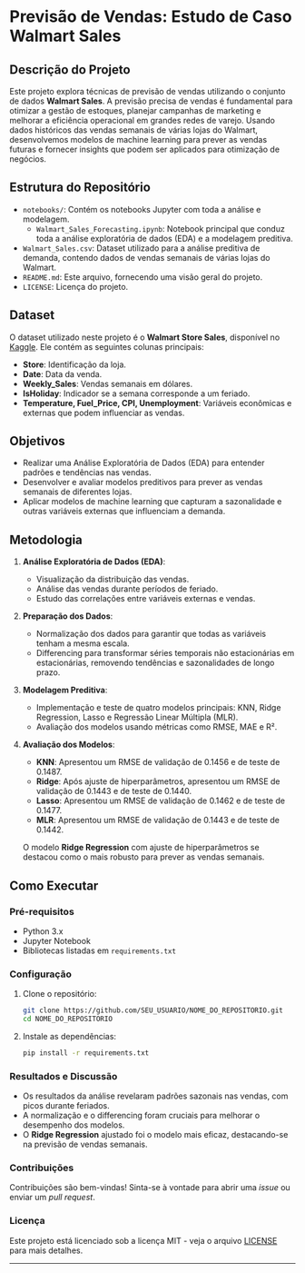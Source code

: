 # Previsão de Vendas: Estudo de Caso Walmart Sales

## Descrição do Projeto

Este projeto explora técnicas de previsão de vendas utilizando o conjunto de dados **Walmart Sales**. A previsão precisa de vendas é fundamental para otimizar a gestão de estoques, planejar campanhas de marketing e melhorar a eficiência operacional em grandes redes de varejo. Usando dados históricos das vendas semanais de várias lojas do Walmart, desenvolvemos modelos de machine learning para prever as vendas futuras e fornecer insights que podem ser aplicados para otimização de negócios.

## Estrutura do Repositório

- `notebooks/`: Contém os notebooks Jupyter com toda a análise e modelagem.
  - `Walmart_Sales_Forecasting.ipynb`: Notebook principal que conduz toda a análise exploratória de dados (EDA) e a modelagem preditiva.
- `Walmart_Sales.csv`: Dataset utilizado para a análise preditiva de demanda, contendo dados de vendas semanais de várias lojas do Walmart.
- `README.md`: Este arquivo, fornecendo uma visão geral do projeto.
- `LICENSE`: Licença do projeto.

## Dataset

O dataset utilizado neste projeto é o **Walmart Store Sales**, disponível no [Kaggle](https://www.kaggle.com/datasets/mikhail1681/walmart-sales). Ele contém as seguintes colunas principais:

- **Store**: Identificação da loja.
- **Date**: Data da venda.
- **Weekly_Sales**: Vendas semanais em dólares.
- **IsHoliday**: Indicador se a semana corresponde a um feriado.
- **Temperature, Fuel_Price, CPI, Unemployment**: Variáveis econômicas e externas que podem influenciar as vendas.

## Objetivos

- Realizar uma Análise Exploratória de Dados (EDA) para entender padrões e tendências nas vendas.
- Desenvolver e avaliar modelos preditivos para prever as vendas semanais de diferentes lojas.
- Aplicar modelos de machine learning que capturam a sazonalidade e outras variáveis externas que influenciam a demanda.

## Metodologia

1. **Análise Exploratória de Dados (EDA)**:
   - Visualização da distribuição das vendas.
   - Análise das vendas durante períodos de feriado.
   - Estudo das correlações entre variáveis externas e vendas.

2. **Preparação dos Dados**:
   - Normalização dos dados para garantir que todas as variáveis tenham a mesma escala.
   - Differencing para transformar séries temporais não estacionárias em estacionárias, removendo tendências e sazonalidades de longo prazo.

3. **Modelagem Preditiva**:
   - Implementação e teste de quatro modelos principais: KNN, Ridge Regression, Lasso e Regressão Linear Múltipla (MLR).
   - Avaliação dos modelos usando métricas como RMSE, MAE e R².

4. **Avaliação dos Modelos**:
   - **KNN**: Apresentou um RMSE de validação de 0.1456 e de teste de 0.1487.
   - **Ridge**: Após ajuste de hiperparâmetros, apresentou um RMSE de validação de 0.1443 e de teste de 0.1440.
   - **Lasso**: Apresentou um RMSE de validação de 0.1462 e de teste de 0.1477.
   - **MLR**: Apresentou um RMSE de validação de 0.1443 e de teste de 0.1442.
   
   O modelo **Ridge Regression** com ajuste de hiperparâmetros se destacou como o mais robusto para prever as vendas semanais.

## Como Executar

### Pré-requisitos

- Python 3.x
- Jupyter Notebook
- Bibliotecas listadas em `requirements.txt`

### Configuração

1. Clone o repositório:
   ```bash
   git clone https://github.com/SEU_USUARIO/NOME_DO_REPOSITORIO.git
   cd NOME_DO_REPOSITORIO
   ```

2. Instale as dependências:
   ```bash
   pip install -r requirements.txt
   ```

### Resultados e Discussão

- Os resultados da análise revelaram padrões sazonais nas vendas, com picos durante feriados.
- A normalização e o differencing foram cruciais para melhorar o desempenho dos modelos.
- O **Ridge Regression** ajustado foi o modelo mais eficaz, destacando-se na previsão de vendas semanais.

### Contribuições

Contribuições são bem-vindas! Sinta-se à vontade para abrir uma *issue* ou enviar um *pull request*.

### Licença

Este projeto está licenciado sob a licença MIT - veja o arquivo [LICENSE](LICENSE) para mais detalhes.

---

